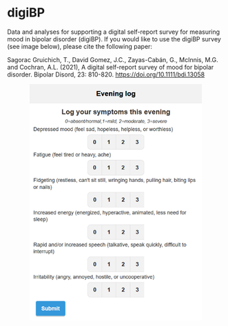 # digiBP
Data and analyses for supporting a digital self-report survey for measuring mood in bipolar disorder (digiBP).  If you would like to use the digiBP survey (see image below), please cite the following paper:

Sagorac Gruichich, T., David Gomez, J.C., Zayas-Cabán, G., McInnis, M.G. and Cochran, A.L. (2021), A digital self-report survey of mood for bipolar disorder. Bipolar Disord, 23: 810-820. https://doi.org/10.1111/bdi.13058

<p align="center">
  <img src="https://github.com/cochran4/digiBP/blob/master/Fig_Selfreport.png?raw=true" width="400">
</p>
